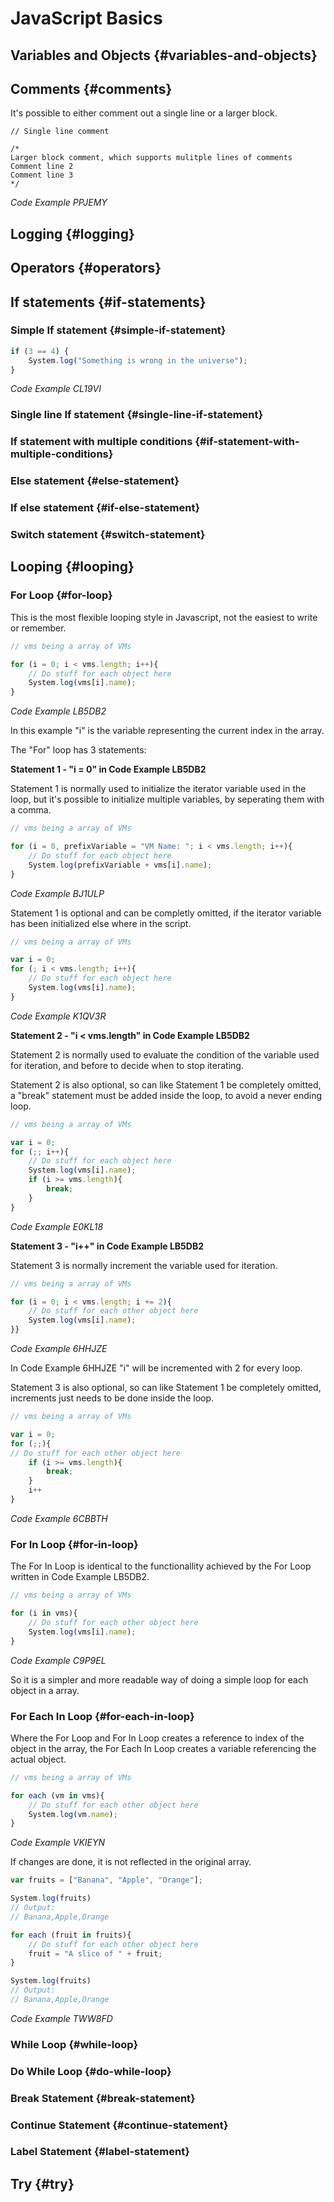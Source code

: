 # JavaScript Basics

## Variables and Objects {#variables-and-objects}

## Comments {#comments}

It's possible to either comment out a single line or a larger block.

```
// Single line comment

/*
Larger block comment, which supports mulitple lines of comments
Comment line 2
Comment line 3
*/
```
_Code Example PPJEMY_

## Logging {#logging}

## Operators {#operators}

## If statements {#if-statements}

### Simple If statement {#simple-if-statement}

```javascript 
if (3 == 4) {
	System.log("Something is wrong in the universe");
}
```
_Code Example CL19VI_


### Single line If statement {#single-line-if-statement}

### If statement with multiple conditions {#if-statement-with-multiple-conditions}

### Else statement {#else-statement}

### If else statement {#if-else-statement}

### Switch statement {#switch-statement}

## Looping {#looping}

### For Loop {#for-loop}

This is the most flexible looping style in Javascript, not the easiest to write or remember.

```javascript
// vms being a array of VMs

for (i = 0; i < vms.length; i++){
    // Do stuff for each object here
    System.log(vms[i].name);
}
```
_Code Example LB5DB2_

In this example "i" is the variable representing the current index in the array.

The "For" loop has 3 statements:

**Statement 1 - "i = 0" in Code Example LB5DB2**

Statement 1 is normally used to initialize the iterator variable used in the loop, but it's possible to initialize multiple variables, by seperating them with a comma.

```javascript
// vms being a array of VMs

for (i = 0, prefixVariable = "VM Name: "; i < vms.length; i++){
    // Do stuff for each object here
    System.log(prefixVariable + vms[i].name);
}
```
_Code Example BJ1ULP_

Statement 1 is optional and can be completly omitted, if the iterator variable has been initialized else where in the script.

```javascript
// vms being a array of VMs

var i = 0;
for (; i < vms.length; i++){
    // Do stuff for each object here
    System.log(vms[i].name);
}
```
_Code Example K1QV3R_

**Statement 2 - "i &lt; vms.length" in Code Example LB5DB2**

Statement 2 is normally used to evaluate the condition of the variable used for iteration, and before to decide when to stop iterating.

Statement 2 is also optional, so can like Statement 1 be completely omitted, a "break" statement must be added inside the loop, to avoid a never ending loop.

```javascript
// vms being a array of VMs

var i = 0;
for (;; i++){
    // Do stuff for each object here
    System.log(vms[i].name);
    if (i >= vms.length){
        break;
    }
}
```
_Code Example E0KL18_

**Statement 3 - "i++" in Code Example LB5DB2**

Statement 3 is normally increment the variable used for iteration.

```javascript
// vms being a array of VMs

for (i = 0; i < vms.length; i += 2){
    // Do stuff for each other object here
    System.log(vms[i].name);
}}
```
_Code Example 6HHJZE_

In Code Example 6HHJZE "i" will be incremented with 2 for every loop.

Statement 3 is also optional, so can like Statement 1 be completely omitted, increments just needs to be done inside the loop.

```javascript
// vms being a array of VMs

var i = 0;
for (;;){
// Do stuff for each other object here
    if (i >= vms.length){
        break;
    }
    i++
}
```
_Code Example 6CBBTH_

### For In Loop {#for-in-loop}

The For In Loop is identical to the functionallity achieved by the For Loop written in Code Example LB5DB2.

```javascript
// vms being a array of VMs

for (i in vms){
    // Do stuff for each other object here
    System.log(vms[i].name);
}
```
_Code Example C9P9EL_

So it is a simpler and more readable way of doing a simple loop for each object in a array.

### For Each In Loop {#for-each-in-loop}

Where the For Loop and For In Loop creates a reference to index of the object in the array, the For Each In Loop creates a variable referencing the actual object.

```javascript
// vms being a array of VMs

for each (vm in vms){
    // Do stuff for each other object here
    System.log(vm.name);
}
```
_Code Example VKIEYN_

If changes are done, it is not reflected in the original array.

```javascript
var fruits = ["Banana", "Apple", "Orange"];

System.log(fruits)
// Output:
// Banana,Apple,Orange

for each (fruit in fruits){
    // Do stuff for each other object here
    fruit = "A slice of " + fruit;
}

System.log(fruits)
// Output:
// Banana,Apple,Orange
```
_Code Example TWW8FD_

### While Loop {#while-loop}

### Do While Loop {#do-while-loop}

### Break Statement {#break-statement}

### Continue Statement {#continue-statement}

### Label Statement {#label-statement}

## Try {#try}


